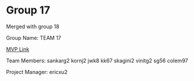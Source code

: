 # Group 17
Merged with group 18

Group Name: TEAM 17

[MVP Link](https://docs.google.com/document/d/1f2FJLiOlFoJAz0X8VsyhrV9tFYMryYkuoXx1Yi4FcsY/edit)

Team Members: sankarg2 kornj2 jwk8 kk67 skagini2 vinitg2 sg56 colem97

Project Manager: ericxu2
